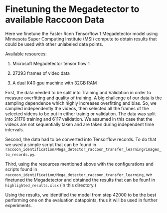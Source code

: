 # Finetuning the Megadetector to available Raccoon Data

Here we finetune the Faster Rcnn Tensorflow 1 Megadetector model using Minnesota Super Computing Institute (MSI) compute to obtain
results that could be used with other unlabeled data points.

Available resources:

1. Microsoft Megadetector tensor flow 1

2. 27293 frames of video data

3. A dual K40 gpu machine with 32GB RAM


First, the data needed to be split into Training and Validation in order to measure overfitting and quality of training. A big challenge of our data is the sampling dependence which highly increases overfitting and bias. So, we sampled independently the videos, then selected all the frames of the selected videos to be put in either trainig or validation. The data was split into 21176 training and 6117 validation. We assumed in this case that the videos are not sequentially taken and are taken during independent time intervals.

Second, the data had to be converted into Tensorflow records. To do that we used a simple script that can be found in `raccoon_identification/Mega_detector_raccoon_transfer_learning/images_to_records.py`. 

Third, using the resources mentioned above with the configurations and scripts found in `raccoon_identification/Mega_detector_raccoon_transfer_learning`, we finetuned the Megadetector and obtained the results that can be founf in `highlighted_results.xlsx` (in this directory.)

Using the results, we identified the model from step 42000 to be the best performing one on the evaluation datapoints, thus it will be used in further experiments.
